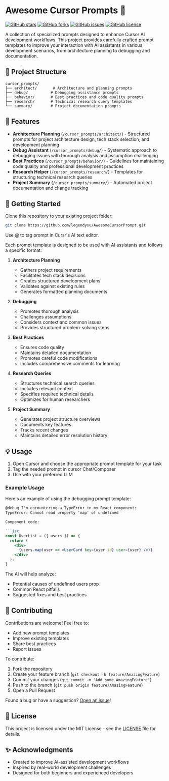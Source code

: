 # Awesome Cursor Prompts 🤖

[![GitHub stars](https://img.shields.io/github/stars/legendyxu/AwesomeCursorPrompt)](https://github.com/legendyxu/AwesomeCursorPrompt/stargazers)
[![GitHub forks](https://img.shields.io/github/forks/legendyxu/AwesomeCursorPrompt)](https://github.com/legendyxu/AwesomeCursorPrompt/network)
[![GitHub issues](https://img.shields.io/github/issues/legendyxu/AwesomeCursorPrompt)](https://github.com/legendyxu/AwesomeCursorPrompt/issues)
[![GitHub license](https://img.shields.io/github/license/legendyxu/AwesomeCursorPrompt)](https://github.com/legendyxu/AwesomeCursorPrompt/blob/main/LICENSE)

A collection of specialized prompts designed to enhance Cursor AI development workflows. This project provides carefully crafted prompt templates to improve your interaction with AI assistants in various development scenarios, from architecture planning to debugging and documentation.

## 📁 Project Structure

```
cursor_prompts/
├── architect/       # Architecture and planning prompts
├── debug/          # Debugging assistance prompts
├── behavior/       # Best practices and code quality prompts
├── research/       # Technical research query templates
└── summary/        # Project documentation prompts
```

## 🎯 Features

- **Architecture Planning** (`/cursor_prompts/architect/`) - Structured prompts for project architecture design, tech stack selection, and development planning
- **Debug Assistant** (`/cursor_prompts/debug/`) - Systematic approach to debugging issues with thorough analysis and assumption challenging
- **Best Practices** (`/cursor_prompts/behavior/`) - Guidelines for maintaining code quality and professional development practices
- **Research Helper** (`/cursor_prompts/research/`) - Templates for structuring technical research queries
- **Project Summary** (`/cursor_prompts/summary/`) - Automated project documentation and change tracking

## 🚀 Getting Started

Clone this repository to your existing project folder:

```bash
git clone https://github.com/legendyxu/AwesomeCursorPrompt.git
```

Use @ to tag prompt in Cursr's AI text editor.

Each prompt template is designed to be used with AI assistants and follows a specific format:

1. **Architecture Planning**
   - Gathers project requirements
   - Facilitates tech stack decisions
   - Creates structured development plans
   - Validates against existing rules
   - Generates formatted planning documents

2. **Debugging**
   - Promotes thorough analysis
   - Challenges assumptions
   - Considers context and common issues
   - Provides structured problem-solving steps

3. **Best Practices**
   - Ensures code quality
   - Maintains detailed documentation
   - Promotes careful code modifications
   - Includes comprehensive comments for learning

4. **Research Queries**
   - Structures technical search queries
   - Includes relevant context
   - Specifies required technical details
   - Optimizes for human researchers

5. **Project Summary**
   - Generates project structure overviews
   - Documents key features
   - Tracks recent changes
   - Maintains detailed error resolution history

## 💡 Usage

1. Open Cursor and choose the appropriate prompt template for your task
2. Tag the needed prompt in cursor Chat/Composer
3. Use with your preferred LLM

### Example Usage

Here's an example of using the debugging prompt template:

```markdown
@debug I'm encountering a TypeError in my React component:
TypeError: Cannot read property 'map' of undefined

Component code:

```jsx
const UserList = ({ users }) => {
  return (
    <div>
      {users.map(user => <UserCard key={user.id} user={user} />)}
    </div>
  );
}


```

The AI will help analyze:
- Potential causes of undefined users prop
- Common React pitfalls
- Suggested fixes and best practices


## 🤝 Contributing

Contributions are welcome! Feel free to:
- Add new prompt templates
- Improve existing templates
- Share best practices
- Report issues

To contribute:
1. Fork the repository
2. Create your feature branch (`git checkout -b feature/AmazingFeature`)
3. Commit your changes (`git commit -m 'Add some AmazingFeature'`)
4. Push to the branch (`git push origin feature/AmazingFeature`)
5. Open a Pull Request

Found a bug or have a suggestion? [Open an issue](https://github.com/legendyxu/AwesomeCursorPrompt/issues)!

## 📝 License

This project is licensed under the MIT License - see the [LICENSE](LICENSE) file for details.

## ✨ Acknowledgments

- Created to improve AI-assisted development workflows
- Inspired by real-world development challenges
- Designed for both beginners and experienced developers 
